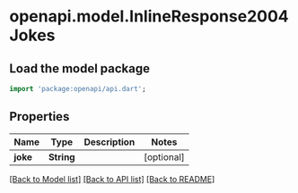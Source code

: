 # openapi.model.InlineResponse2004Jokes

## Load the model package
```dart
import 'package:openapi/api.dart';
```

## Properties
Name | Type | Description | Notes
------------ | ------------- | ------------- | -------------
**joke** | **String** |  | [optional] 

[[Back to Model list]](../README.md#documentation-for-models) [[Back to API list]](../README.md#documentation-for-api-endpoints) [[Back to README]](../README.md)


